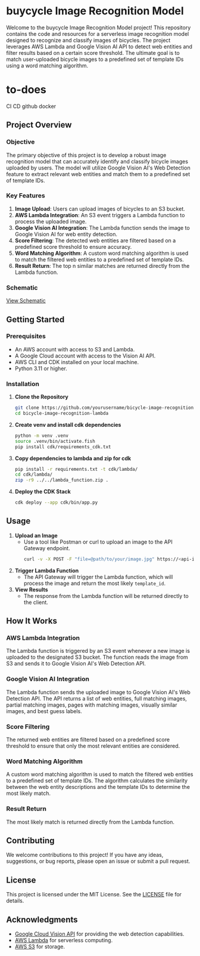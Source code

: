 # buycycle Image Recognition Model
Welcome to the buycycle Image Recognition Model project! This repository contains the code and resources for a serverless image recognition model designed to recognize and classify images of bicycles. The project leverages AWS Lambda and Google Vision AI API to detect web entities and filter results based on a certain score threshold. The ultimate goal is to match user-uploaded bicycle images to a predefined set of template IDs using a word matching algorithm.

# to-does
CI CD github
docker
## Project Overview
### Objective
The primary objective of this project is to develop a robust image recognition model that can accurately identify and classify bicycle images uploaded by users. The model will utilize Google Vision AI's Web Detection feature to extract relevant web entities and match them to a predefined set of template IDs.
### Key Features
1. **Image Upload**: Users can upload images of bicycles to an S3 bucket.
2. **AWS Lambda Integration**: An S3 event triggers a Lambda function to process the uploaded image.
3. **Google Vision AI Integration**: The Lambda function sends the image to Google Vision AI for web entity detection.
4. **Score Filtering**: The detected web entities are filtered based on a predefined score threshold to ensure accuracy.
5. **Word Matching Algorithm**: A custom word matching algorithm is used to match the filtered web entities to a predefined set of template IDs.
6. **Result Return**: The top n similar matches are returned directly from the Lambda function.
### Schematic
[View Schematic](https://excalidraw.com/#json=QBDc-3D20PmzMPd2u3rxQ,x2UBzAV-oKmlsPWoYLl3dQ)
## Getting Started
### Prerequisites
- An AWS account with access to S3 and Lambda.
- A Google Cloud account with access to the Vision AI API.
- AWS CLI and CDK installed on your local machine.
- Python 3.11 or higher.
### Installation
1. **Clone the Repository**
   ```bash
   git clone https://github.com/yourusername/bicycle-image-recognition-lambda.git
   cd bicycle-image-recognition-lambda
   ```
2. **Create venv and install cdk dependencies**
   ```bash
   python -m venv .venv
   source .venv/bin/activate.fish
   pip install cdk/requirements_cdk.txt
   ```
3. **Copy dependencies to lambda and zip for cdk**
   ```bash
   pip install -r requirements.txt -t cdk/lambda/
   cd cdk/lambda/
   zip -r9 ../../lambda_function.zip .
   ```

3. **Deploy the CDK Stack**
   ```bash
   cdk deploy --app cdk/bin/app.py
   ```
## Usage
1. **Upload an Image**
   - Use a tool like Postman or curl to upload an image to the API Gateway endpoint.
     ```bash
     curl -v -X POST -F "file=@path/to/your/image.jpg" https://<api-id>.execute-api.<region>.amazonaws.com/prod/upload
     ```
2. **Trigger Lambda Function**
   - The API Gateway will trigger the Lambda function, which will process the image and return the most likely `template_id`.
3. **View Results**
   - The response from the Lambda function will be returned directly to the client.
## How It Works
### AWS Lambda Integration
The Lambda function is triggered by an S3 event whenever a new image is uploaded to the designated S3 bucket. The function reads the image from S3 and sends it to Google Vision AI's Web Detection API.
### Google Vision AI Integration
The Lambda function sends the uploaded image to Google Vision AI's Web Detection API. The API returns a list of web entities, full matching images, partial matching images, pages with matching images, visually similar images, and best guess labels.
### Score Filtering
The returned web entities are filtered based on a predefined score threshold to ensure that only the most relevant entities are considered.
### Word Matching Algorithm
A custom word matching algorithm is used to match the filtered web entities to a predefined set of template IDs. The algorithm calculates the similarity between the web entity descriptions and the template IDs to determine the most likely match.
### Result Return
The most likely match is returned directly from the Lambda function.
## Contributing
We welcome contributions to this project! If you have any ideas, suggestions, or bug reports, please open an issue or submit a pull request.
## License
This project is licensed under the MIT License. See the [LICENSE](LICENSE) file for details.
## Acknowledgments
- [Google Cloud Vision API](https://cloud.google.com/vision) for providing the web detection capabilities.
- [AWS Lambda](https://aws.amazon.com/lambda/) for serverless computing.
- [AWS S3](https://aws.amazon.com/s3/) for storage.

